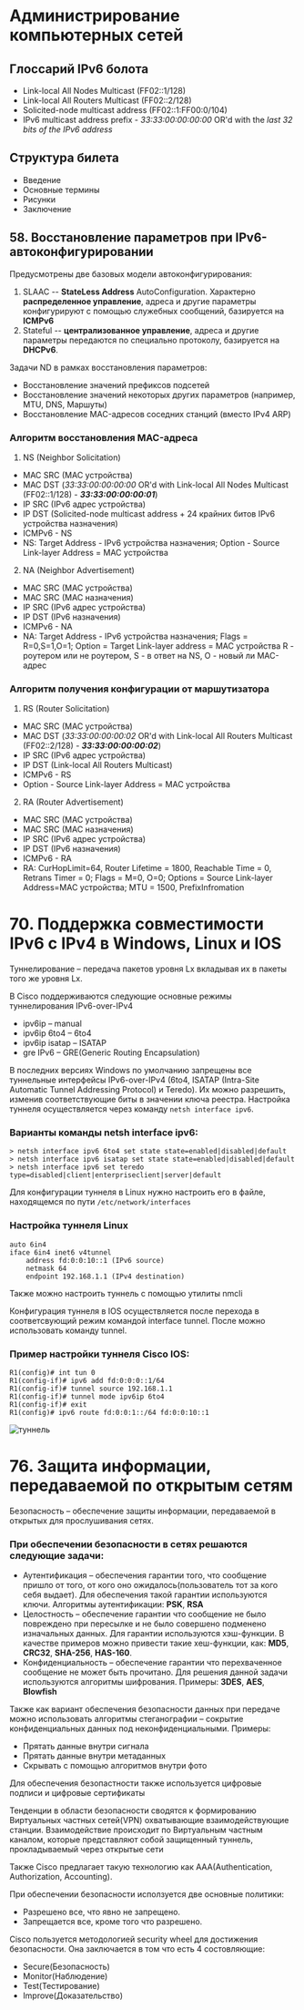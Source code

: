 # Администрирование компьютерных сетей

## Глоссарий IPv6 болота

- Link-local All Nodes Multicast (FF02::1/128)
- Link-local All Routers Multicast (FF02::2/128)
- Solicited-node multicast address (FF02::1:FF00:0/104)
- IPv6 multicast address prefix - _33:33:00:00:00:00_ OR'd with the _last 32 bits of the IPv6 address_

## Структура билета

- Введение
- Основные термины
- Рисунки
- Заключение

## 58. Восстановление параметров при IPv6-автоконфигурировании

Предусмотрены две базовых модели автоконфигурирования:

1. SLAAC -- **StateLess Address** AutoConfiguration. Характерно **распределенное управление**, адреса и другие параметры конфигурируют с помощью служебных сообщений, базируется на **ICMPv6**
2. Stateful -- **централизованное управление**, адреса и другие параметры передаются по специально протоколу, базируется на **DHCPv6**.

Задачи ND в рамках восстановления параметров:

- Восстановление значений префиксов подсетей
- Восстановление значений некоторых других параметров (например,
  MTU, DNS, Маршуты)
- Восстановление MAC-адресов соседних станций (вместо IPv4 ARP)

### Алгоритм восстановления MAC-адреса

1. NS (Neighbor Solicitation)

- MAC SRC (MAC устройства)
- MAC DST (_33:33:00:00:00:00_ OR'd with Link-local All Nodes Multicast (FF02::1/128) - **_33:33:00:00:00:01_**)
- IP SRC (IPv6 адрес устройства)
- IP DST (Solicited-node multicast address + 24 крайних битов IPv6 устройства назначения)
- ICMPv6 - NS
- NS: Target Address - IPv6 устройства назначения; Option - Source Link-layer Address = MAC устройства

2. NA (Neighbor Advertisement)

- MAC SRC (MAC устройства)
- MAC SRC (MAC назначения)
- IP SRC (IPv6 адрес устройства)
- IP DST (IPv6 назначения)
- ICMPv6 - NA
- NA: Target Address - IPv6 устройства назначения; Flags = R=0,S=1,O=1; Option = Target Link-layer address = MAC устройства
R - роутером или не роутером, S - в ответ на NS, O - новый ли MAC-адрес

### Алгоритм получения конфигурации от маршутизатора

1. RS (Router Solicitation)

- MAC SRC (MAC устройства)
- MAC DST (_33:33:00:00:00:02_ OR'd with Link-local All Routers Multicast (FF02::2/128) - **_33:33:00:00:00:02_**)
- IP SRC (IPv6 адрес устройства)
- IP DST (Link-local All Routers Multicast)
- ICMPv6 - RS
- Option - Source Link-layer Address = MAC устройства

2. RA (Router Advertisement)

- MAC SRC (MAC устройства)
- MAC SRC (MAC назначения)
- IP SRC (IPv6 адрес устройства)
- IP DST (IPv6 назначения)
- ICMPv6 - RA
- RA: CurHopLimit=64, Router Lifetime = 1800, Reachable Time = 0, Retrans Timer = 0; Flags = M=0, O=0; Options = Source Link-layer Address=MAC устройства; MTU = 1500, PrefixInfromation

# 70. Поддержка совместимости IPv6 с IPv4 в Windows, Linux и IOS

Туннелирование – передача пакетов уровня Lx вкладывая их в пакеты того же уровня Lx.

В Cisco поддерживаются следующие основные режимы туннелирования IPv6-over-IPv4

- ipv6ip – manual
- ipv6ip 6to4 – 6to4
- ipv6ip isatap – ISATAP
- gre IPv6 – GRE(Generic Routing Encapsulation)

В последних версиях Windows по умолчанию запрещены все туннельные интерфейсы IPv6-over-IPv4 (6to4, ISATAP (Intra-Site Automatic Tunnel Addressing Protocol) и Teredo). Их можно разрешить, изменив соответствующие биты в значении ключа реестра. Настройка туннеля осуществляется через команду `netsh interface ipv6`.

### Варианты команды netsh interface ipv6:

```
> netsh interface ipv6 6to4 set state state=enabled|disabled|default
> netsh interface ipv6 isatap set state state=enabled|disabled|default
> netsh interface ipv6 set teredo type=disabled|client|enterpriseclient|server|default
```

Для конфигурации туннеля в Linux нужно настроить его в файле, находящемся по пути `/etc/network/interfaces`

### Настройка туннеля Linux

```
auto 6in4
iface 6in4 inet6 v4tunnel
    address fd:0:0:10::1 (IPv6 source)
    netmask 64
    endpoint 192.168.1.1 (IPv4 destination)
```

Также можно настроить туннель с помощью утилиты nmcli

Конфигурация туннеля в IOS осуществляется после перехода в соответсвующий режим командой interface tunnel. После можно использовать команду tunnel.

### Пример настройки туннеля Cisco IOS:

```
R1(config)# int tun 0
R1(config-if)# ipv6 add fd:0:0:0::1/64
R1(config-if)# tunnel source 192.168.1.1
R1(config-if)# tunnel mode ipv6ip 6to4
R1(config-if)# exit
R1(config)# ipv6 route fd:0:0:1::/64 fd:0:0:10::1
```

![туннель](assets/tunnel_6to4.jpg)

# 76. Защита информации, передаваемой по открытым сетям

Безопасность – обеспечение защиты информации, передаваемой в открытых для прослушивания сетях.

### При обеспечении безопасности в сетях решаются следующие задачи:

- Аутентификация – обеспечения гарантии того, что сообщение пришло от того, от кого оно ожидалось(пользователь тот за кого себя выдает). Для обеспечения такой гарантии используются ключи. Алгоритмы аутентификации: **PSK**, **RSA**
- Целостность – обеспечение гарантии что сообщение не было повреждено при пересылке и не было совершено подменено изначальных данных. Для гарантии используются хэш-функции. В качестве примеров можно привести такие хеш-функции, как: **MD5**, **CRC32**, **SHA-256**, **HAS-160**.
- Конфиденциальность – обеспечение гарантии что перехваченное сообщение не может быть прочитано. Для решения данной задачи используются алгоритмы шифрования. Примеры: **3DES**, **AES**, **Blowfish**

Также как вариант обеспечения безопасности данных при передаче можно использовать алгоритмы стеганографии – сокрытие конфиденциальных данных под неконфиденциальными. Примеры:

- Прятать данные внутри сигнала
- Прятать данные внутри метаданных
- Скрывать с помощью алгоритмов внутри фото

Для обеспечения безопастности также используется цифровые подписи и цифровые сертификаты

Тенденции в области безопасности сводятся к формированию Виртуальных частных сетей(VPN) охватывающие взаимодействующие станции. Взаимодействие происходит по Виртуальным частным каналом, которые представляют собой защищенный туннель, прокладываемый через открытые сети

Также Cisco предлагает такую технологию как AAA(Authentication, Authorization, Accounting). 

При обеспечении безопасности исползуется две основные политики:

- Разрешено все, что явно не запрещено.
- Запрещается все, кроме того что разрешено.

Cisco пользуется методологией security wheel для достижения безопасности. Она заключается в том что есть 4 состовляющие:

- Secure(Безопасность)
- Monitor(Наблюдение)
- Test(Тестирование)
- Improve(Доказательство)
